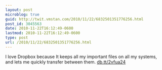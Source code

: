 ```yaml
---
layout: post
microblog: true
guid: http://twit.vmstan.com/2010/11/22/6832501351776256.html
post_id: 3045563
date: 2010-11-22T16:12:49-0600
lastmod: 2010-11-22T16:12:49-0600
type: post
url: /2010/11/22/6832501351776256.html
---
```

I love Dropbox because It keeps all my important files on all my systems, and lets me quickly transfer between them. [db.tt/2vfua24](http://db.tt/2vfua24)
